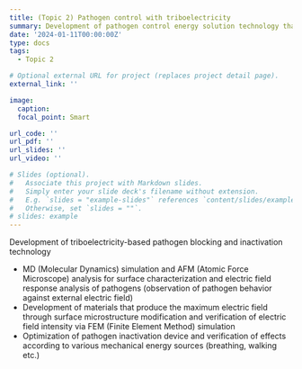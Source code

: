 ```yaml
---
title: (Topic 2) Pathogen control with triboelectricity
summary: Development of pathogen control energy solution technology that can block and inactivate pathogens with electrical energy obtained by triboelectric energy harvesting.
date: '2024-01-11T00:00:00Z'
type: docs
tags:
  - Topic 2

# Optional external URL for project (replaces project detail page).
external_link: ''

image:
  caption:   
  focal_point: Smart

url_code: ''
url_pdf: ''
url_slides: ''
url_video: ''

# Slides (optional).
#   Associate this project with Markdown slides.
#   Simply enter your slide deck's filename without extension.
#   E.g. `slides = "example-slides"` references `content/slides/example-slides.md`.
#   Otherwise, set `slides = ""`.
# slides: example
---
```


Development of triboelectricity-based pathogen blocking and inactivation technology
- MD (Molecular Dynamics) simulation and AFM (Atomic Force Microscope) analysis for surface characterization and electric field response analysis of pathogens (observation of pathogen behavior against external electric field)
- Development of materials that produce the maximum electric field through surface microstructure modification and verification of electric field intensity via FEM (Finite Element Method) simulation
- Optimization of pathogen inactivation device and verification of effects according to various mechanical energy sources (breathing, walking etc.)

